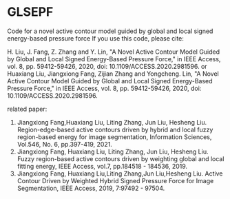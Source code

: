 # GLSEPF
Code for a novel active contour model guided by global and local signed energy-based pressure force
If you use this code, please cite:

H. Liu, J. Fang, Z. Zhang and Y. Lin, "A Novel Active Contour Model Guided by Global and Local Signed Energy-Based Pressure Force," in IEEE Access, vol. 8, pp. 59412-59426, 2020, doi: 10.1109/ACCESS.2020.2981596.
or
Huaxiang Liu, Jiangxiong Fang, Zijian Zhang and Yongcheng. Lin, "A Novel Active Contour Model Guided by Global and Local Signed Energy-Based Pressure Force," in IEEE Access, vol. 8, pp. 59412-59426, 2020, doi: 10.1109/ACCESS.2020.2981596.


related paper:
1. Jiangxiong Fang,Huaxiang Liu, Liting Zhang, Jun Liu, Hesheng Liu. Region-edge-based active contours driven by hybrid and local fuzzy region-based energy for image segmentation, Information Sciences, Vol.546, No. 6, pp.397-419, 2021.
2. Jiangxiong Fang, Huaxiang Liu, Liting Zhang, Jun Liu, Hesheng Liu. Fuzzy region-based active contours driven by weighting global and local fitting energy, IEEE Access, vol.7, pp.184518 - 184536, 2019.
3. Jiangxiong Fang, Huaxiang Liu,Liting Zhang,Jun Liu,Hesheng Liu. Active Contour Driven by Weighted Hybrid Signed Pressure Force for Image Segmentation, IEEE Access, 2019, 7:97492 - 97504.
